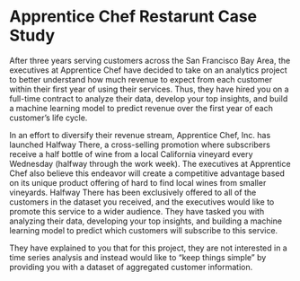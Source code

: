 # Apprentice Chef Restarunt Case Study

After three years serving customers across the San Francisco Bay Area, the executives at Apprentice Chef have decided to take on an analytics project to better understand how much
revenue to expect from each customer within their first year of using their services. Thus, they have hired you on a full-time contract to analyze their data, develop your top insights, and build a
machine learning model to predict revenue over the first year of each customer’s life cycle. 

In an effort to diversify their revenue stream, Apprentice Chef, Inc. has launched Halfway There, a cross-selling promotion where subscribers receive a half bottle of wine from a local California
vineyard every Wednesday (halfway through the work week). The executives at Apprentice Chef also believe this endeavor will create a competitive advantage based on its unique product
offering of hard to find local wines from smaller vineyards.
Halfway There has been exclusively offered to all of the customers in the dataset you received, and the executives would like to promote this service to a wider audience. They have tasked you
with analyzing their data, developing your top insights, and building a machine learning model to predict which customers will subscribe to this service.

They have explained to you that for this project, they are not interested in a time series analysis and instead would like to “keep things simple” by providing you with a dataset of aggregated customer information.
